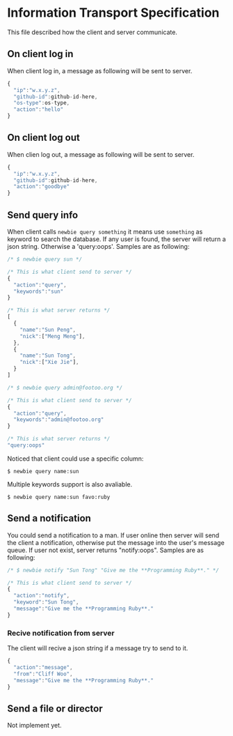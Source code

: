 # Information Transport Specification

This file described how the client and server communicate.

## On client log in

When client log in, a message as following will be sent to server.

```javascript
{
  "ip":"w.x.y.z",
  "github-id":github-id-here,
  "os-type":os-type,
  "action":"hello"
}
```

## On client log out

When clien log out, a message as following will be sent to server.

```javascript
{
  "ip":"w.x.y.z",
  "github-id":github-id-here,
  "action":"goodbye"
}
```

## Send query info

When client calls `newbie query something` it means use `something` as keyword to search the database. If any user is found, the server will return a json string. Otherwise a 'query:oops'. Samples are as following:

```javascript
/* $ newbie query sun */

/* This is what client send to server */
{
  "action":"query",
  "keywords":"sun"
}

/* This is what server returns */
[
  {
    "name":"Sun Peng",
    "nick":["Meng Meng"],
  },
  {
    "name":"Sun Tong",
    "nick":["Xie Jie"],
  }
]

/* $ newbie query admin@footoo.org */

/* This is what client send to server */
{
  "action":"query",
  "keywords":"admin@footoo.org"
}

/* This is what server returns */
"query:oops"
```

Noticed that client could use a specific column:

```shell
$ newbie query name:sun
```

Multiple keywords support is also avaliable.

```shell
$ newbie query name:sun favo:ruby
```

## Send a notification

You could send a notification to a man. If user online then server will send the client a notification, otherwise put the message into the user's message queue. If user not exist, server returns "notify:oops". Samples are as following:

```javascript
/* $ newbie notify "Sun Tong" "Give me the **Programming Ruby**." */

/* This is what client send to server */
{
  "action":"notify",
  "keyword":"Sun Tong",
  "message":"Give me the **Programming Ruby**."
}
```

### Recive notification from server

The client will recive a json string if a message try to send to it.

```javascript
{
  "action":"message",
  "from":"Cliff Woo",
  "message":"Give me the **Programming Ruby**."
}
```

## Send a file or director

Not implement yet.
